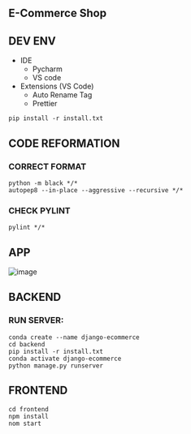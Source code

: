 ## E-Commerce Shop



## DEV ENV

- IDE 
  - Pycharm
  - VS code
- Extensions (VS Code)
  - Auto Rename Tag
  - Prettier

```
pip install -r install.txt
```
## CODE REFORMATION

### CORRECT FORMAT
```
python -m black */*
autopep8 --in-place --aggressive --recursive */*
```

### CHECK PYLINT
```
pylint */*
```

## APP
![image](https://github.com/Mehedee-Hassan/e-commerce/assets/7868774/72d2f139-426e-46ac-abd3-3a9acdcc0964)


## BACKEND
### RUN SERVER:

```commandline
conda create --name django-ecommerce
cd backend
pip install -r install.txt
conda activate django-ecommerce
python manage.py runserver
```


## FRONTEND 

```
cd frontend
npm install 
nom start
```